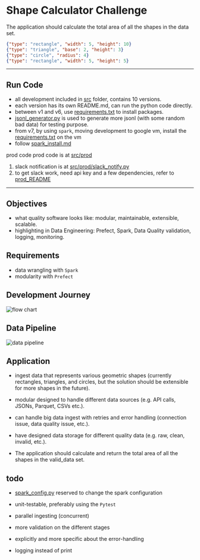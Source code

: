 # Shape Calculator Challenge

The application should calculate the total area of all the shapes in the data set.
```json lines
{"type": "rectangle", "width": 5, "height": 10}
{"type": "triangle", "base": 2, "height": 3}
{"type": "circle", "radius": 4}
{"type": "rectangle", "width": 5, "height": 5}
```
---
## Run Code
- all development included in [src](./src/) folder, contains 10 versions.
- each version has its own README.md, can run the python code directly.
- between v1 and v6, use [requirements.txt](./requirements.txt) to install packages.
- [jsonl_generator.py](/src/v7-spark/jsonl_generator.py) is used to generate more jsonl (with some random bad data) for testing purpose.
- from v7, by using `spark`, moving development to google vm, install the [requirements.txt](./requirements.txt) on the vm
- follow [spark_install.md](./src/v7-spark/spark_install.md)


prod code 
prod code is at [src/prod](./src/prod)
1. slack notification is at [src/prod/slack_notify.py](./src/prod/slack_notify.py)
2. to get slack work, need api key and a few dependencies, refer to [prod_README](./src/prod/README.md)

---

## Objectives
- what quality software looks like: modular, maintainable, extensible, scalable.
- highlighting in Data Engineering: Prefect, Spark, Data Quality validation, logging, monitoring.

## Requirements
- data wrangling with `Spark`
- modularity with `Prefect`

## Development Journey
![flow chart](https://docs.google.com/drawings/d/1SGDb3KNLXFSUYwWvO6a0qC8zgM7em-NQSCHKC3uap-w/export/png)

## Data Pipeline
![data pipeline](https://docs.google.com/drawings/d/1xLOXTJa-m3XjzWLJRbIeHF4H7oYp-hqi3qMAA1fc91s/export/png)

## Application
- ingest data that represents various geometric shapes (currently rectangles, triangles, and circles, but the solution should be extensible for more shapes in the future).

- modular designed to handle different data sources (e.g. API calls, JSONs, Parquet, CSVs etc.).

- can handle big data ingest with retries and error handling (connection issue, data quality issue, etc.).

- have designed data storage for different quality data (e.g. raw, clean, invalid, etc.).

- The application should calculate and return the total area of all the shapes in the valid_data set.


## todo
- [spark_config.py](./src/prod/spark_config.py) reserved to change the spark configuration

- unit-testable, preferably using the `Pytest`

- parallel ingesting (concurrent)

- more validation on the different stages

- explicitly and more specific about the error-handling

- logging instead of print


